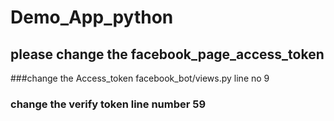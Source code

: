 # Demo_App_python
## please change the facebook_page_access_token

###change the Access_token facebook_bot/views.py line no 9
### change the verify token line number 59
